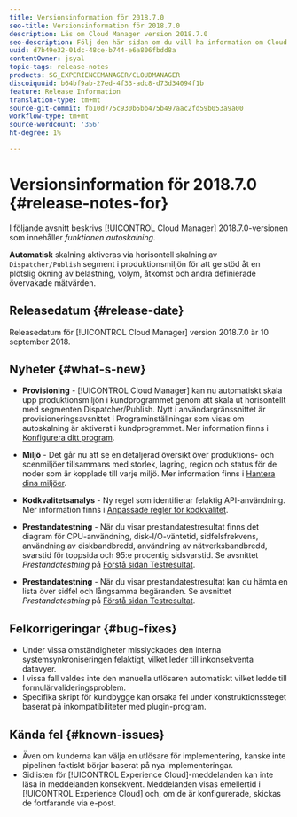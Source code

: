 ```yaml
---
title: Versionsinformation för 2018.7.0
seo-title: Versionsinformation för 2018.7.0
description: Läs om Cloud Manager version 2018.7.0
seo-description: Följ den här sidan om du vill ha information om Cloud Manager version 2018.7.0.
uuid: d7b49e32-01dc-48ce-b744-e6a806fbdd8a
contentOwner: jsyal
topic-tags: release-notes
products: SG_EXPERIENCEMANAGER/CLOUDMANAGER
discoiquuid: b64bf9ab-27ed-4f33-adc8-d73d34094f1b
feature: Release Information
translation-type: tm+mt
source-git-commit: fb10d775c930b5bb475b497aac2fd59b053a9a00
workflow-type: tm+mt
source-wordcount: '356'
ht-degree: 1%

---
```



# Versionsinformation för 2018.7.0 {#release-notes-for}

I följande avsnitt beskrivs [!UICONTROL Cloud Manager] 2018.7.0-versionen som innehåller *funktionen autoskalning*.

**Automatisk** skalning aktiveras via horisontell skalning av  `Dispatcher/Publish` segment i produktionsmiljön för att ge stöd åt en plötslig ökning av belastning, volym, åtkomst och andra definierade övervakade mätvärden.

## Releasedatum {#release-date}

Releasedatum för [!UICONTROL Cloud Manager] version 2018.7.0 är 10 september 2018.

## Nyheter {#what-s-new}

* **Provisioning**  -  [!UICONTROL Cloud Manager] kan nu automatiskt skala upp produktionsmiljön i kundprogrammet genom att skala ut horisontellt med segmenten Dispatcher/Publish. Nytt i användargränssnittet är provisioneringsavsnittet i Programinställningar som visas om autoskalning är aktiverat i kundprogrammet. Mer information finns i [Konfigurera ditt program](setting-up-program.md).

* **Miljö**  - Det går nu att se en detaljerad översikt över produktions- och scenmiljöer tillsammans med storlek, lagring, region och status för de noder som är kopplade till varje miljö. Mer information finns i [Hantera dina miljöer](manage-your-environment.md).

* **Kodkvalitetsanalys**  - Ny regel som identifierar felaktig API-användning. Mer information finns i [Anpassade regler för kodkvalitet](custom-code-quality-rules.md).

* **Prestandatestning**  - När du visar prestandatestresultat finns det diagram för CPU-användning, disk-I/O-väntetid, sidfelsfrekvens, användning av diskbandbredd, användning av nätverksbandbredd, svarstid för toppsida och 95:e procentig sidsvarstid. Se avsnittet *Prestandatestning* på [Förstå sidan Testresultat](understand-your-test-results.md).

* **Prestandatestning**  - När du visar prestandatestresultat kan du hämta en lista över sidfel och långsamma begäranden. Se avsnittet *Prestandatestning* på [Förstå sidan Testresultat](understand-your-test-results.md).

## Felkorrigeringar {#bug-fixes}

* Under vissa omständigheter misslyckades den interna systemsynkroniseringen felaktigt, vilket leder till inkonsekventa datavyer.
* I vissa fall valdes inte den manuella utlösaren automatiskt vilket ledde till formulärvalideringsproblem.
* Specifika skript för kundbygge kan orsaka fel under konstruktionssteget baserat på inkompatibiliteter med plugin-program.

## Kända fel {#known-issues}

* Även om kunderna kan välja en utlösare för implementering, kanske inte pipelinen faktiskt börjar baserat på nya implementeringar.
* Sidlisten för [!UICONTROL Experience Cloud]-meddelanden kan inte läsa in meddelanden konsekvent. Meddelanden visas emellertid i [!UICONTROL Experience Cloud] och, om de är konfigurerade, skickas de fortfarande via e-post.

